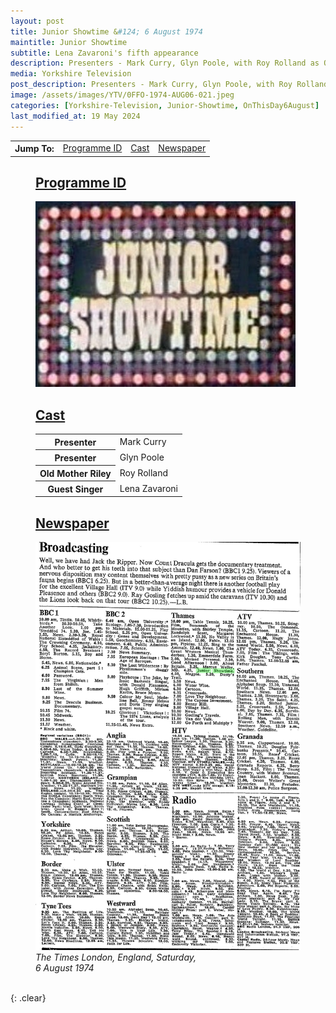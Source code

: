 ```yaml
---
layout: post
title: Junior Showtime &#124; 6 August 1974
maintitle: Junior Showtime
subtitle: Lena Zavaroni's fifth appearance
description: Presenters - Mark Curry, Glyn Poole, with Roy Rolland as Old Mother Riley, Lena Zavaroni.
media: Yorkshire Television
post_description: Presenters - Mark Curry, Glyn Poole, with Roy Rolland as Old Mother Riley, Lena Zavaroni.
image: /assets/images/YTV/0FFO-1974-AUG06-021.jpeg
categories: [Yorkshire-Television, Junior-Showtime, OnThisDay6August]
last_modified_at: 19 May 2024
---
```


<table>
<tr align="center">
<th>Jump To:</th>
<td><a href="#programme-id">Programme ID</a></td>
<td><a href="#cast">Cast</a></td>
<td><a href="#newspaper">Newspaper</a></td>
</tr>
</table>

<figure class="fig1">
<figcaption>
<h2 id="programme-id"><a href="#programme-id">Programme ID</a></h2>
</figcaption>
<img src="/assets/images/YTV/1974-junior-showtime.jpg" class="full-width" />
<figcaption>
<h2 id="cast"><a href="#cast">Cast</a></h2>
</figcaption>
<table>
<tr><th>Presenter</th><td> Mark Curry</td></tr>
<tr><th>Presenter</th><td> Glyn Poole</td></tr>
<tr><th>Old Mother Riley</th><td> Roy Rolland</td></tr>
<tr><th>Guest Singer</th><td> Lena Zavaroni</td></tr>
</table>
</figure>

<figure class="fig2">
<figcaption>
<h2 id="newspaper"><a href="#newspaper">Newspaper</a></h2>
</figcaption>
<a href="/assets/images/newspapers/0FFO-1974-AUG06-021.jpeg"><img src="/assets/images/newspapers/0FFO-1974-AUG06-021.jpeg" class="full-width zoom-in" /></a>
<figcaption>
<cite>The Times London, England, Saturday,<br />6 August 1974</cite>
</figcaption>
</figure>

<br />{: .clear}

